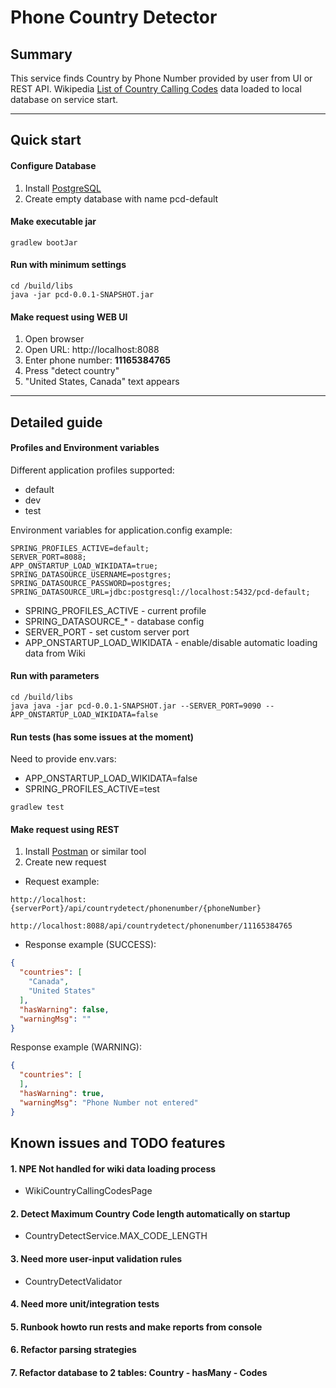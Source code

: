 # Phone Country Detector

## Summary
This service finds Country by Phone Number provided by user from UI or REST API.
Wikipedia [List of Country Calling Codes](https://en.wikipedia.org/wiki/List_of_country_calling_codes#Alphabetical_order) 
data loaded to local database on service start.

---

## Quick start

#### Configure Database

1. Install [PostgreSQL](https://www.postgresql.org/download/)
1. Create empty database with name pcd-default  

#### Make executable jar
```shell
gradlew bootJar
```

#### Run with minimum settings
```shell
cd /build/libs
java -jar pcd-0.0.1-SNAPSHOT.jar
```

#### Make request using WEB UI

1. Open browser
1. Open URL: http://localhost:8088
1. Enter phone number: **11165384765**
1. Press "detect country"
1. "United States, Canada" text appears 

---

## Detailed guide

#### Profiles and Environment variables 

Different application profiles supported:
* default
* dev
* test

Environment variables for application.config example:

```
SPRING_PROFILES_ACTIVE=default;
SERVER_PORT=8088;
APP_ONSTARTUP_LOAD_WIKIDATA=true;
SPRING_DATASOURCE_USERNAME=postgres;
SPRING_DATASOURCE_PASSWORD=postgres;
SPRING_DATASOURCE_URL=jdbc:postgresql://localhost:5432/pcd-default;
```

* SPRING_PROFILES_ACTIVE - current profile
* SPRING_DATASOURCE_* - database config
* SERVER_PORT - set custom server port
* APP_ONSTARTUP_LOAD_WIKIDATA - enable/disable automatic loading data from Wiki 

#### Run with parameters
```shell
cd /build/libs
java java -jar pcd-0.0.1-SNAPSHOT.jar --SERVER_PORT=9090 --APP_ONSTARTUP_LOAD_WIKIDATA=false
```

#### Run tests  (has some issues at the moment)
Need to provide env.vars:
* APP_ONSTARTUP_LOAD_WIKIDATA=false
* SPRING_PROFILES_ACTIVE=test

```shell
gradlew test
```



#### Make request using REST

1. Install [Postman](https://www.postman.com/downloads/) or similar tool
1. Create new request 

* Request example:

```
http://localhost:{serverPort}/api/countrydetect/phonenumber/{phoneNumber}
```

```
http://localhost:8088/api/countrydetect/phonenumber/11165384765
```

* Response example (SUCCESS):
```json
{
  "countries": [
    "Canada",
    "United States"
  ],
  "hasWarning": false,
  "warningMsg": ""
}
```

Response example (WARNING):
```json
{
  "countries": [
  ],
  "hasWarning": true,
  "warningMsg": "Phone Number not entered"
}
```

## Known issues and TODO features

#### 1. NPE Not handled for wiki data loading process

* WikiCountryCallingCodesPage

#### 2. Detect Maximum Country Code length automatically on startup
 * CountryDetectService.MAX_CODE_LENGTH

#### 3. Need more user-input validation rules

* CountryDetectValidator

#### 4. Need more unit/integration tests

#### 5. Runbook howto run rests and make reports from console

#### 6. Refactor parsing strategies

#### 7. Refactor database to 2 tables: Country - hasMany - Codes
